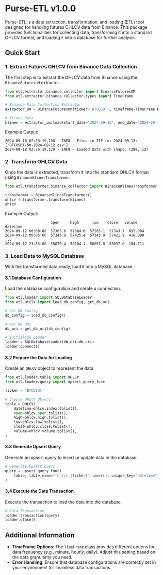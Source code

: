 # Purse-ETL v1.0.0

Purse-ETL is a data extraction, transformation, and loading (ETL) tool designed for handling futures OHLCV data from Binance. This package provides functionalities for collecting data, transforming it into a standard OHLCV format, and loading it into a database for further analysis.

## Quick Start

### 1. Extract Futures OHLCV from Binance Data Collection

The first step is to extract the OHLCV data from Binance using the `BinanceFuturesUM` extractor.

```python
from etl.extractor.binance_collector import BinanceFuturesUM
from etl.extractor.binance_collector.types import TimeFrame

# Binance Data Collection Extractor
extractor_um = BinanceFuturesUM(ticker='BTCUSDT', timeframe=TimeFrame.MINUTE5)

# Klines Data
klines = extractor_um.load(start_date='2024-09-12', end_date='2024-09-12')
```

Example Output:
```
2024-09-18 02:26:19,108 - INFO - Files in ZIP for 2024-09-12: ['BTCUSDT-5m-2024-09-12.csv']
2024-09-18 02:26:19,120 - INFO - Loaded data with shape: (288, 12)
```

### 2. Transform OHLCV Data

Once the data is extracted, transform it into the standard OHLCV format using `BinanceKlinesTransformer`.

```python
from etl.transformer.binance_collector import BinanceKlinesTransformer

transformer = BinanceKlinesTransformer()
ohlcv = transformer.transform(klines)
ohlcv
```

Example Output:
```
                     open     high      low    close   volume
datetime                                                   
2024-09-12 00:00:00  57305.6  57384.6  57283.1  57343.7  657.984
2024-09-12 00:05:00  57343.8  57425.4  57343.8  57421.9  416.098
...
2024-09-12 23:55:00  58070.4  58104.1  58067.8  58097.0  184.711
```

### 3. Load Data to MySQL Database

With the transformed data ready, load it into a MySQL database.

#### 3.1 Database Configuration

Load the database configuration and create a connection.

```python
from etl.loader import SQLDatabaseLoader
from etl.utils import load_db_config, get_db_uri 

# Get DB Config
db_config = load_db_config()

# Get DB URI
db_uri = get_db_uri(db_config)

# Initialize Loader
loader = SQLDatabaseLoader(db_uri=db_uri)
loader.connect()
```

#### 3.2 Prepare the Data for Loading

Create an `OHLCV` object to represent the data.

```python
from etl.loader.table import OHLCV
from etl.loader.query import upsert_query_func

ticker = 'BTCUSDt'

# Create OHLCV Object
table = OHLCV(
    datetime=ohlcv.index.tolist(),
    open=ohlcv.open.tolist(),
    high=ohlcv.high.tolist(),
    low=ohlcv.low.tolist(),
    close=ohlcv.close.tolist(),
    volume=ohlcv.volume.tolist(),
)
```

#### 3.3 Generate Upsert Query

Generate an upsert query to insert or update data in the database.

```python
# Generate Upsert Query
query = upsert_query_func(
    table, table_name=f"ohlcv_{ticker}".lower(), unique_key="datetime"
)
```

#### 3.4 Execute the Data Transaction

Execute the transaction to load the data into the database.

```python
# Data Transaction
loader.transaction(query)
loader.close()
```

## Additional Information

- **TimeFrame Options**: The `TimeFrame` class provides different options for data frequency (e.g., minute, hourly, daily). Adjust this setting based on the data granularity you need.
- **Error Handling**: Ensure that database configurations are correctly set in your environment for seamless data transactions.
